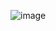 ![image](https://github.com/Sattwikmaiti/CROSS-ORIGIN/assets/90182231/4dfef3aa-2705-48a0-a415-aa8c6297e822)
